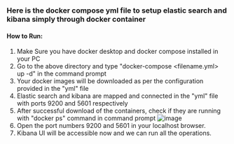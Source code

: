 ### Here is the docker compose yml file to setup elastic search and kibana simply through docker container

#### How to Run:
1. Make Sure you have docker desktop and docker compose installed in your PC
2. Go to the above directory and type "docker-compose <filename.yml> up -d" in the command prompt
3. Your docker images will be downloaded as per the configuration provided in the "yml" file
4. Elastic search and kibana are mapped and connected in the "yml" file with ports 9200 and 5601 respectively
5. After successful download of the containers, check if they are running with "docker ps" command in command prompt
 ![image](https://user-images.githubusercontent.com/74710089/177461234-b2fa378c-800d-4c70-a210-44163c0ab7e0.png)
6. Open the port numbers 9200 and 5601 in your localhost browser. 
7. Kibana UI will be accessible now and we can run all the operations.
 
